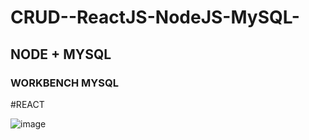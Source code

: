 # CRUD--ReactJS-NodeJS-MySQL-

## NODE + MYSQL
### WORKBENCH MYSQL

#REACT


![image](https://user-images.githubusercontent.com/42946893/233506753-dab3e239-8d49-4292-a8ac-f60ad07dfc00.png)
